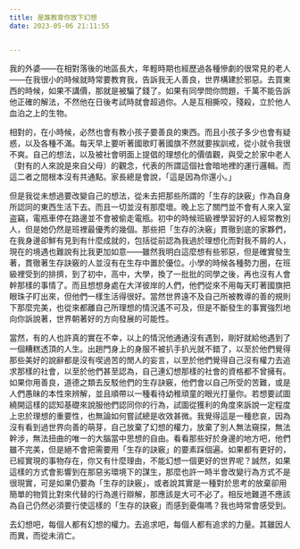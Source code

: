 ```yaml
---
title: 是誰教育你放下幻想
date: 2023-05-06 21:11:55


---
```


我的外婆——在相對落後的地區長大，年輕時期也經歷過各種慘劇的很常見的老人——在我很小的時候就時常要教育我，告訴我无人善良，世界構建於邪惡。去買東西的時候，如果不講價，那就是被騙了錢了。如果有同學問你問題，千萬不能告訴他正確的解法，不然他在日後考試時就會超過你。人是互相撕咬，殘殺，立於他人血泊之上的生物。

相對的，在小時候，必然也會有教小孩子要善良的東西。而且小孩子多少也會有疑惑，以及各種不滿。每天早上要听著國歌盯著國旗不然就要挨訓戒，從小就令我很不爽。自己的想法，以及被社會明面上提倡的理想化的價值觀，與受之於家中老人（對有的人來說是來自父母）的觀念，代表的所謂這個社會暗地裡的運行邏輯。而這二者之間根本沒有共通點。家長總是會說，「這是因為你還小。」

但是我從未想過要改變自己的想法，從未去把那些所謂的「生存的訣竅」作為自身所認同的東西生活下去。而且一切並沒有那麼壞。晚上忘了關門並不會有人來入室盗竊，電瓶車停在路邊並不會被偷走電瓶。初中的時候班級裡學習好的人經常教別人，但是她仍然是班裡最優秀的幾個。那些把「生存的決竅」貫徹到底的家夥們，在我身邊卻鮮有見到有什麼成就的，包括從前認為我過於理想化而對我不屑的人，現在的境遇也難說有比我更加如意——雖然我明白這麼想有些邪惡，但是確實發生著，貫徹著生存訣竅的人並沒有在生存中置於優位。小學的時候各種勢力圈，在班級裡受到的排擠，到了初中，高中，大學，換了一批批的同學之後，再也沒有人會幹那樣的事情了。而且想想身處在大洋彼岸的人們，他們從來不用每天盯著國旗把眼珠子盯出來，但他們一樣生活得很好。當然世界遠不及自己所被教導的善的規則下那麼完美，也從來都離自己所理想的情況遙不可及，但是不斷發生的事實強烈地向你訴說著，世界朝著好的方向發展的可能性。

當然，有的人也許真的實在不幸，以上的情況他通通沒有遇到，剛好就給他遇到了一個糟糕透頂的人生。出趟門身上的身服不被扒手扒光就不錯了，以至於他們覺得那些美好的說辭都是沒有喫過苦的閒人的妄言，以至於他們覺得自己沒有權力去追求那樣的社會，以至於他們甚至認為，自己連幻想那樣的社會的資格都不曾擁有。如果你用善良，道德之類去反駁他們的生存訣竅，他們會以自己所受的苦難，或是人們愚昧的本性來辨解，並且順帶以一種看待幼稚頑童的眼光打量你。若想要試圖繞開這樣的認知基礎來說服他們認同你的行為，試圖從獲利的角度來訴說一定程度上忠於理想的重要性，也無論如何嘗試總是收效甚微。我覺得這是一種悲哀，因為沒有看到過世界向善的萌芽，自己放棄了幻想的權力，放棄了別人無法窺探，無法幹涉，無法扭曲的唯一的大腦當中思想的自由。看看那些好於身邊的地方吧，他們雖不完美，但是絕不會把需要用「生存的訣竅」的要素踩個遍。如果都有更好的，已經實現的事物存在，你又有什麼理由，不能幻想一個更好的世界呢？誠然，如果這樣的方式會影響到在那惡劣環境下的謀生，那麼也許一時半會改變行為方式不是很現實，可是如果仍要為「生存的訣竅」，或者說其實是一種對於思考的放棄卻用簡單的物質比對來代替的行為進行辯解，那應該是大可不必了。相反地難道不應該為自己仍然必須要行使這樣的「生存的訣竅」而感到憂傷嗎？我也時常會感受到。

去幻想吧，每個人都有幻想的權力。去追求吧，每個人都有追求的力量。其雖因人而異，而從未消亡。

